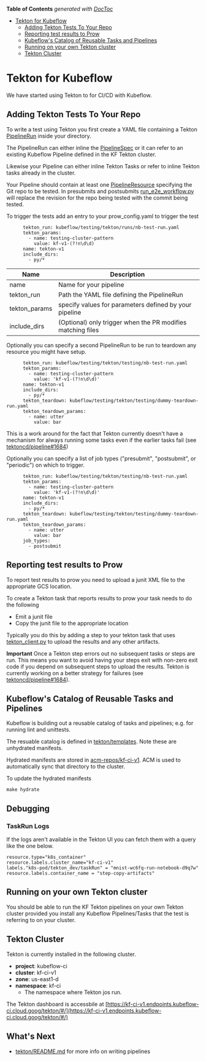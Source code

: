 <!-- START doctoc generated TOC please keep comment here to allow auto update -->
<!-- DON'T EDIT THIS SECTION, INSTEAD RE-RUN doctoc TO UPDATE -->
**Table of Contents**  *generated with [DocToc](https://github.com/thlorenz/doctoc)*

- [Tekton for Kubeflow](#tekton-for-kubeflow)
  - [Adding Tekton Tests To Your Repo](#adding-tekton-tests-to-your-repo)
  - [Reporting test results to Prow](#reporting-test-results-to-prow)
  - [Kubeflow's Catalog of Reusable Tasks and Pipelines](#kubeflows-catalog-of-reusable-tasks-and-pipelines)
  - [Running on your own Tekton cluster](#running-on-your-own-tekton-cluster)
  - [Tekton Cluster](#tekton-cluster)

<!-- END doctoc generated TOC please keep comment here to allow auto update -->

# Tekton for Kubeflow

We have started using Tekton to for CI/CD with Kubeflow. 

## Adding Tekton Tests To Your Repo

To write a test using Tekton you first create a YAML file containing a Tekton 
[PipelineRun](https://github.com/tektoncd/pipeline/blob/master/docs/pipelineruns.md) inside your directory.

The PipelineRun can either inline the [PipelineSpec](https://github.com/tektoncd/pipeline/blob/master/docs/pipelineruns.md#specifying-the-target-pipeline) or it can refer to an existing Kubeflow Pipeline defined
in the KF Tekton cluster. 

Likewise your Pipeline can either inline Tekton Tasks or refer to inline Tekton tasks already in the cluster.

Your Pipeline should contain at least one [PipelineResource](https://github.com/tektoncd/pipeline/blob/master/docs/resources.md)
specifying the Git repo to be tested. In presubmits and postsubmits [run_e2e_workflow.py](https://github.com/kubeflow/testing/blob/master/py/kubeflow/testing/run_e2e_workflow.py) will replace the revision for the repo being tested with the commit being tested.

To trigger the tests add an entry to your prow_config.yaml to trigger the test

```
      tekton_run: kubeflow/testing/tekton/runs/nb-test-run.yaml
      tekton_params:
        - name: testing-cluster-pattern
          value: kf-v1-(?!n\d\d)   
      name: tekton-v1
      include_dirs:
        - py/*
```

| Name | Description |
| --- | --- |
|name| Name for your pipeline |
|tekton_run| Path the YAML file defining the PipelineRun |
|tekton_params | specify values for parameters defined by your pipeline |
|include_dirs | (Optional) only trigger when the PR modifies matching files |


Optionally you can specify a second PipelineRun to be run to teardown any resource you might have setup.

```
      tekton_run: kubeflow/testing/tekton/testing/nb-test-run.yaml
      tekton_params:
        - name: testing-cluster-pattern
          value: 'kf-v1-(?!n\d\d)'   
      name: tekton-v1
      include_dirs:
        - py/*     
      tekton_teardown: kubeflow/testing/tekton/testing/dummy-teardown-run.yaml
      tekton_teardown_params:
        - name: utter
          value: bar
```


This is a work around for the fact that Tekton currently doesn't have a mechanism for always running some tasks 
even if the earlier tasks fail (see [tektoncd/pipeline#1684](https://github.com/tektoncd/pipeline/issues/1684))

Optionally you can specify a list of job types ("presubmit", "postsubmit", or "periodic") on which to trigger.

```
      tekton_run: kubeflow/testing/tekton/testing/nb-test-run.yaml
      tekton_params:
        - name: testing-cluster-pattern
          value: 'kf-v1-(?!n\d\d)'   
      name: tekton-v1
      include_dirs:
        - py/*     
      tekton_teardown: kubeflow/testing/tekton/testing/dummy-teardown-run.yaml
      tekton_teardown_params:
        - name: utter
          value: bar
      job_types:
        - postsubmit
```

## Reporting test results to Prow

To report test results to prow you need to upload a junit XML file to the appropriate GCS location.

To create a Tekton task that reports results to prow your task needs to do the following

* Emit a junit file
* Copy the junit file to the appropriate location

Typically you do this by adding a step to your tekton task that uses [tekton_client.py](https://github.com/kubeflow/testing/blob/master/py/kubeflow/testing/tekton_client.py) to upload the results and any other artifacts.

**Important** Once a Tekton step errors out no subsequent tasks or steps are run. This means you want to avoid having your steps
exit with non-zero exit code if you depend on subsequent steps to upload the results. 
Tekton is currently working on a better strategy for failures (see [tektoncd/pipeline#1684](https://github.com/tektoncd/pipeline/issues/1684)).


## Kubeflow's Catalog of Reusable Tasks and Pipelines

Kubeflow is building out a reusable catalog of tasks and pipelines; e.g. for running lint and unittests.

The resuable catalog is defined in [tekton/templates](https://github.com/kubeflow/testing/tree/master/tekton/templates). 
Note these are unhydrated manifests. 

Hydrated manifests are stored in [acm-repos/kf-ci-v1](https://github.com/kubeflow/testing/tree/master/acm-repos/kf-ci-v1).
ACM is used to automatically sync that directory to the cluster.

To update the hydrated manifests

```
make hydrate
```

## Debugging 

### TaskRun Logs

If the logs aren't available in the Tekton UI you can fetch them with a query like the one below.

```
resource.type="k8s_container"
resource.labels.cluster_name="kf-ci-v1"
labels."k8s-pod/tekton_dev/taskRun" = "mnist-wc6fq-run-notebook-d9q7w"
resource.labels.container_name = "step-copy-artifacts"
```

## Running on your own Tekton cluster

You should be able to run the KF Tekton pipelines on your own Tekton cluster provided you install
any Kubeflow Pipelines/Tasks that the test is referring to on your cluster.

## Tekton Cluster

Tekton is currently installed in the following cluster.

* **project**: kubeflow-ci
* **cluster**: kf-ci-v1
* **zone**: us-east1-d
* **namespace**: kf-ci
  * The namespace where Tekton jos run.

The Tekton dashboard is accessbile at [https://kf-ci-v1.endpoints.kubeflow-ci.cloud.goog/tekton/#/](https://kf-ci-v1.endpoints.kubeflow-ci.cloud.goog/tekton/#/)

## What's Next

* [tekton/README.md](../tekton/README.md) for more info on writing pipelines
